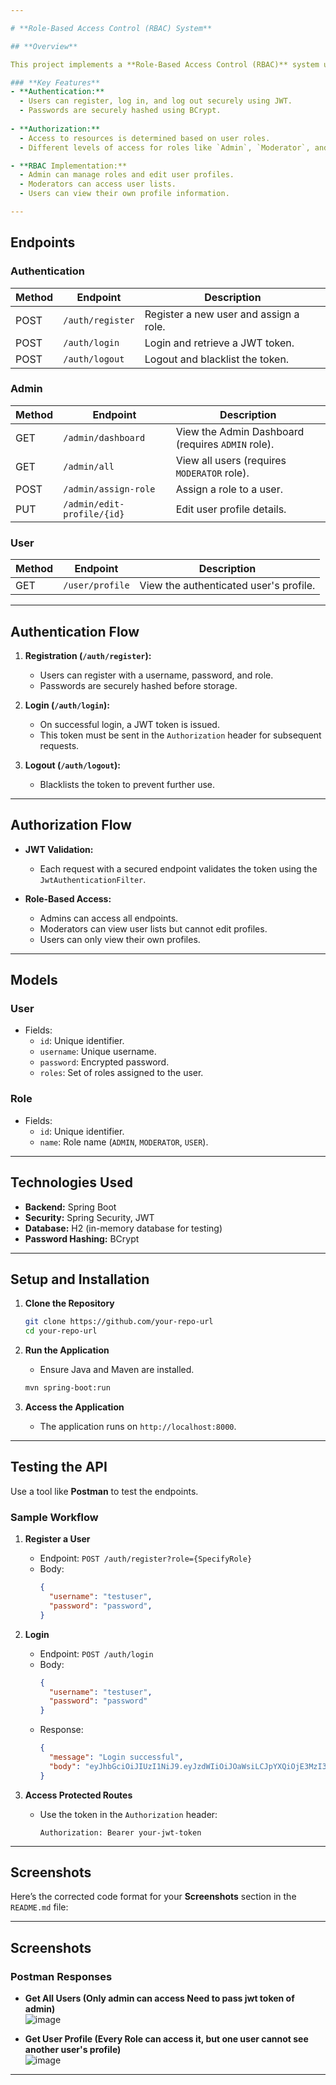 ```yaml
---

# **Role-Based Access Control (RBAC) System**

## **Overview**

This project implements a **Role-Based Access Control (RBAC)** system using Spring Boot. It incorporates **Authentication**, **Authorization**, and role-based access to ensure secure and efficient user management.

### **Key Features**
- **Authentication:** 
  - Users can register, log in, and log out securely using JWT.
  - Passwords are securely hashed using BCrypt.
  
- **Authorization:**
  - Access to resources is determined based on user roles.
  - Different levels of access for roles like `Admin`, `Moderator`, and `User`.

- **RBAC Implementation:**
  - Admin can manage roles and edit user profiles.
  - Moderators can access user lists.
  - Users can view their own profile information.

---
```


## **Endpoints**

### **Authentication**
| Method | Endpoint            | Description                        |
|--------|---------------------|------------------------------------|
| POST   | `/auth/register`    | Register a new user and assign a role. |
| POST   | `/auth/login`       | Login and retrieve a JWT token.    |
| POST   | `/auth/logout`      | Logout and blacklist the token.    |

### **Admin**
| Method | Endpoint                | Description                                      |
|--------|-------------------------|--------------------------------------------------|
| GET    | `/admin/dashboard`      | View the Admin Dashboard (requires `ADMIN` role).|
| GET    | `/admin/all`            | View all users (requires `MODERATOR` role).      |
| POST   | `/admin/assign-role`    | Assign a role to a user.                        |
| PUT    | `/admin/edit-profile/{id}` | Edit user profile details.                     |

### **User**
| Method | Endpoint         | Description                                      |
|--------|------------------|--------------------------------------------------|
| GET    | `/user/profile`  | View the authenticated user's profile.          |

---

## **Authentication Flow**

1. **Registration (`/auth/register`):**
   - Users can register with a username, password, and role.
   - Passwords are securely hashed before storage.

2. **Login (`/auth/login`):**
   - On successful login, a JWT token is issued.
   - This token must be sent in the `Authorization` header for subsequent requests.

3. **Logout (`/auth/logout`):**
   - Blacklists the token to prevent further use.

---

## **Authorization Flow**

- **JWT Validation:**
  - Each request with a secured endpoint validates the token using the `JwtAuthenticationFilter`.

- **Role-Based Access:**
  - Admins can access all endpoints.
  - Moderators can view user lists but cannot edit profiles.
  - Users can only view their own profiles.

---

## **Models**

### **User**
- Fields:
  - `id`: Unique identifier.
  - `username`: Unique username.
  - `password`: Encrypted password.
  - `roles`: Set of roles assigned to the user.

### **Role**
- Fields:
  - `id`: Unique identifier.
  - `name`: Role name (`ADMIN`, `MODERATOR`, `USER`).

---

## **Technologies Used**
- **Backend:** Spring Boot
- **Security:** Spring Security, JWT
- **Database:** H2 (in-memory database for testing)
- **Password Hashing:** BCrypt

---

## **Setup and Installation**

1. **Clone the Repository**
   ```bash
   git clone https://github.com/your-repo-url
   cd your-repo-url
   ```

2. **Run the Application**
   - Ensure Java and Maven are installed.
   ```bash
   mvn spring-boot:run
   ```

3. **Access the Application**
   - The application runs on `http://localhost:8000`.

---

## **Testing the API**

Use a tool like **Postman** to test the endpoints.

### **Sample Workflow**
1. **Register a User**
   - Endpoint: `POST /auth/register?role={SpecifyRole}`
   - Body:
     ```json
     {
       "username": "testuser",
       "password": "password",
     }
     ```

2. **Login**
   - Endpoint: `POST /auth/login`
   - Body:
     ```json
     {
       "username": "testuser",
       "password": "password"
     }
     ```
   - Response:
     ```json
     {
       "message": "Login successful",
       "body": "eyJhbGciOiJIUzI1NiJ9.eyJzdWIiOiJOaWsiLCJpYXQiOjE3MzI3MzUxMzksImV4cCI6MTczMjczODczOX0.oOjyeNX46yJyCmmCctB1XH2siny_EiL5Yx4KJLZPzzU"
     }
     ```

3. **Access Protected Routes**
   - Use the token in the `Authorization` header:
     ```
     Authorization: Bearer your-jwt-token
     ```

---

## **Screenshots**

Here’s the corrected code format for your **Screenshots** section in the `README.md` file:

---

## **Screenshots**

### **Postman Responses**
- **Get All Users (Only admin can access Need to pass jwt token of admin)**  
  ![image](https://github.com/user-attachments/assets/9c054a8d-8805-4503-9324-7d8a05720cb6)

- **Get User Profile (Every Role can access it, but one user cannot see another user's profile)**  
  ![image](https://github.com/user-attachments/assets/c994ae0d-2f19-4431-9b9d-0a39df9d8e94)

---

